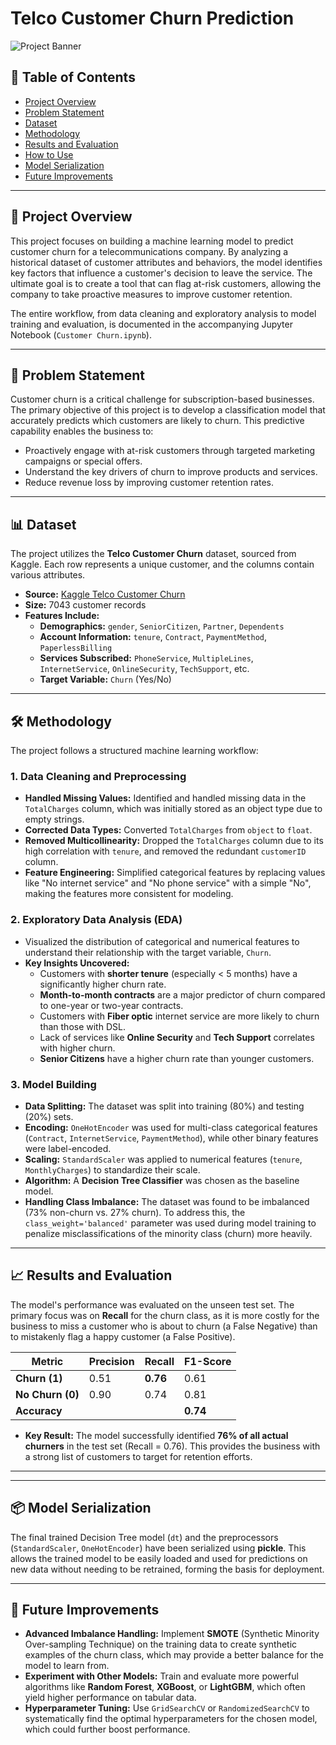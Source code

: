# Telco Customer Churn Prediction

![Project Banner](https://placehold.co/1200x300/6366f1/FFFFFF?text=Telco+Churn+Prediction)

## 📖 Table of Contents
- [Project Overview](#-project-overview)
- [Problem Statement](#-problem-statement)
- [Dataset](#-dataset)
- [Methodology](#-methodology)
- [Results and Evaluation](#-results-and-evaluation)
- [How to Use](#-how-to-use)
- [Model Serialization](#-model-serialization)
- [Future Improvements](#-future-improvements)

---

## 🚀 Project Overview

This project focuses on building a machine learning model to predict customer churn for a telecommunications company. By analyzing a historical dataset of customer attributes and behaviors, the model identifies key factors that influence a customer's decision to leave the service. The ultimate goal is to create a tool that can flag at-risk customers, allowing the company to take proactive measures to improve customer retention.

The entire workflow, from data cleaning and exploratory analysis to model training and evaluation, is documented in the accompanying Jupyter Notebook (`Customer Churn.ipynb`).

---

## 🎯 Problem Statement

Customer churn is a critical challenge for subscription-based businesses. The primary objective of this project is to develop a classification model that accurately predicts which customers are likely to churn. This predictive capability enables the business to:

* Proactively engage with at-risk customers through targeted marketing campaigns or special offers.
* Understand the key drivers of churn to improve products and services.
* Reduce revenue loss by improving customer retention rates.

---

## 📊 Dataset

The project utilizes the **Telco Customer Churn** dataset, sourced from Kaggle. Each row represents a unique customer, and the columns contain various attributes.

* **Source:** [Kaggle Telco Customer Churn](https://www.kaggle.com/datasets/blastchar/telco-customer-churn)
* **Size:** 7043 customer records
* **Features Include:**
    * **Demographics:** `gender`, `SeniorCitizen`, `Partner`, `Dependents`
    * **Account Information:** `tenure`, `Contract`, `PaymentMethod`, `PaperlessBilling`
    * **Services Subscribed:** `PhoneService`, `MultipleLines`, `InternetService`, `OnlineSecurity`, `TechSupport`, etc.
    * **Target Variable:** `Churn` (Yes/No)

---

## 🛠️ Methodology

The project follows a structured machine learning workflow:

### 1. Data Cleaning and Preprocessing

* **Handled Missing Values:** Identified and handled missing data in the `TotalCharges` column, which was initially stored as an object type due to empty strings.
* **Corrected Data Types:** Converted `TotalCharges` from `object` to `float`.
* **Removed Multicollinearity:** Dropped the `TotalCharges` column due to its high correlation with `tenure`, and removed the redundant `customerID` column.
* **Feature Engineering:** Simplified categorical features by replacing values like "No internet service" and "No phone service" with a simple "No", making the features more consistent for modeling.

### 2. Exploratory Data Analysis (EDA)

* Visualized the distribution of categorical and numerical features to understand their relationship with the target variable, `Churn`.
* **Key Insights Uncovered:**
    * Customers with **shorter tenure** (especially < 5 months) have a significantly higher churn rate.
    * **Month-to-month contracts** are a major predictor of churn compared to one-year or two-year contracts.
    * Customers with **Fiber optic** internet service are more likely to churn than those with DSL.
    * Lack of services like **Online Security** and **Tech Support** correlates with higher churn.
    * **Senior Citizens** have a higher churn rate than younger customers.

### 3. Model Building

* **Data Splitting:** The dataset was split into training (80%) and testing (20%) sets.
* **Encoding:** `OneHotEncoder` was used for multi-class categorical features (`Contract`, `InternetService`, `PaymentMethod`), while other binary features were label-encoded.
* **Scaling:** `StandardScaler` was applied to numerical features (`tenure`, `MonthlyCharges`) to standardize their scale.
* **Algorithm:** A **Decision Tree Classifier** was chosen as the baseline model.
* **Handling Class Imbalance:** The dataset was found to be imbalanced (73% non-churn vs. 27% churn). To address this, the `class_weight='balanced'` parameter was used during model training to penalize misclassifications of the minority class (churn) more heavily.

---

## 📈 Results and Evaluation

The model's performance was evaluated on the unseen test set. The primary focus was on **Recall** for the churn class, as it is more costly for the business to miss a customer who is about to churn (a False Negative) than to mistakenly flag a happy customer (a False Positive).

| Metric         | Precision | Recall | F1-Score |
|----------------|-----------|--------|----------|
| **Churn (1)** | 0.51      | **0.76** | 0.61     |
| **No Churn (0)**| 0.90      | 0.74   | 0.81     |
| **Accuracy** |           |        | **0.74** |

- **Key Result:** The model successfully identified **76% of all actual churners** in the test set (Recall = 0.76). This provides the business with a strong list of customers to target for retention efforts.

---



---

## 📦 Model Serialization

The final trained Decision Tree model (`dt`) and the preprocessors (`StandardScaler`, `OneHotEncoder`) have been serialized using **pickle**. This allows the trained model to be easily loaded and used for predictions on new data without needing to be retrained, forming the basis for deployment.

---

## 🔮 Future Improvements

* **Advanced Imbalance Handling:** Implement **SMOTE** (Synthetic Minority Over-sampling Technique) on the training data to create synthetic examples of the churn class, which may provide a better balance for the model to learn from.
* **Experiment with Other Models:** Train and evaluate more powerful algorithms like **Random Forest**, **XGBoost**, or **LightGBM**, which often yield higher performance on tabular data.
* **Hyperparameter Tuning:** Use `GridSearchCV` or `RandomizedSearchCV` to systematically find the optimal hyperparameters for the chosen model, which could further boost performance.
